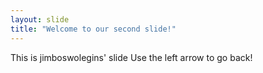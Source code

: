 ```yaml
---
layout: slide
title: "Welcome to our second slide!"
---
```

This is jimboswolegins' slide
Use the left arrow to go back!
